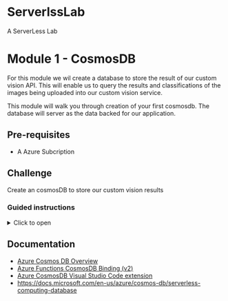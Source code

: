 
# ServerlssLab
A ServerLess Lab



# Module 1 - CosmosDB 

For  this module we wil create a database to store the result of our custom vision API. This will enable us to query the results and classifications of the images being uploaded into our custom vision service. 


This module will walk you through creation of your first cosmosdb. The database will server as the data backed for our application. 


## Pre-requisites 
* A Azure Subcription 
## Challenge 
Create an cosmosDB to store our custom vision results 

### Guided instructions

<details><summary>Click to open</summary><p>

1.	“Create a resource” again
1.	Type “Cosmos DB”, click Create
1.	Select the resource group that you created in step module0 where your CognitiveServices are running 
1.	Type a unique account name
1.	Location: West Europe. Leave the rest as default and hit Review+Create. Then create
 * ![CreateServerLess](/module1/createCosmosDB.png)
</p></details>


 ## Documentation
* [Azure Cosmos DB Overview](https://docs.microsoft.com/en-us/azure/cosmos-db/introduction)
* [Azure Functions CosmosDB Binding (v2)](https://docs.microsoft.com/en-us/azure/azure-functions/functions-bindings-cosmosdb-v2)
* [Azure CosmosDB Visual Studio Code extension](https://marketplace.visualstudio.com/items?itemName=ms-azuretools.vscode-cosmosdb)
* https://docs.microsoft.com/en-us/azure/cosmos-db/serverless-computing-database 